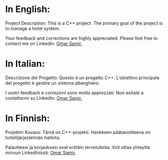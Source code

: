 # In English:
Project Description:
This is a C++ project. The primary goal of the project is to manage a hotel system.

Your feedback and corrections are highly appreciated. Please feel free to contact me on LinkedIn: [Omar Samir.](https://www.linkedin.com/in/omarsamir88/)



# In Italian:
Descrizione del Progetto:
Questo è un progetto C++. L'obiettivo principale del progetto è gestire un sistema alberghiero.

I vostri feedback e correzioni sono molto apprezzati. Non esitate a contattarmi su LinkedIn: [Omar Samir.](https://www.linkedin.com/in/omarsamir88/)



# In Finnish:
Projektin Kuvaus:
Tämä on C++-projekti. Hankkeen päätavoitteena on hotellijärjestelmän hallinta.

Palautteesi ja korjauksesi ovat erittäin tervetulleita. Voit ottaa yhteyttä minuun LinkedInissä: [Omar Samir.](https://www.linkedin.com/in/omarsamir88/)

